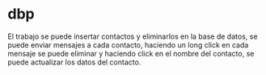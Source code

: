 # dbp

El trabajo se puede insertar contactos y eliminarlos en la base de datos, se puede enviar mensajes a cada contacto, haciendo un long click en cada mensaje se puede eliminar y haciendo click en el nombre del contacto, se puede actualizar los datos del contacto.
